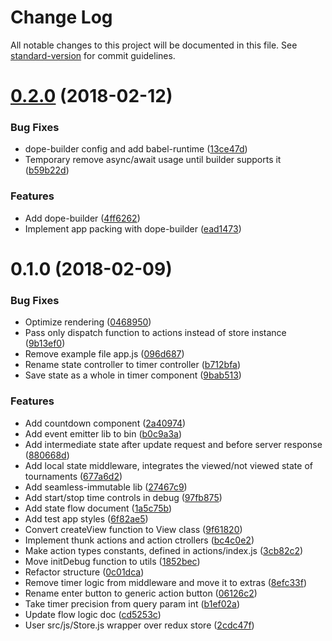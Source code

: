 # Change Log

All notable changes to this project will be documented in this file. See [standard-version](https://github.com/conventional-changelog/standard-version) for commit guidelines.

<a name="0.2.0"></a>
# [0.2.0](https://github.com/Ch1pStar/global-store/compare/v0.1.0...v0.2.0) (2018-02-12)


### Bug Fixes

* dope-builder config and add babel-runtime ([13ce47d](https://github.com/Ch1pStar/global-store/commit/13ce47d))
* Temporary remove async/await usage until builder supports it ([b59b22d](https://github.com/Ch1pStar/global-store/commit/b59b22d))


### Features

* Add dope-builder ([4ff6262](https://github.com/Ch1pStar/global-store/commit/4ff6262))
* Implement  app packing with dope-builder ([ead1473](https://github.com/Ch1pStar/global-store/commit/ead1473))



<a name="0.1.0"></a>
# 0.1.0 (2018-02-09)


### Bug Fixes

* Optimize rendering ([0468950](https://github.com/Ch1pStar/global-store/commit/0468950))
* Pass only dispatch function to actions instead of store instance ([9b13ef0](https://github.com/Ch1pStar/global-store/commit/9b13ef0))
* Remove example file app.js ([096d687](https://github.com/Ch1pStar/global-store/commit/096d687))
* Rename state controller to timer controller ([b712bfa](https://github.com/Ch1pStar/global-store/commit/b712bfa))
* Save state as a whole in timer component ([9bab513](https://github.com/Ch1pStar/global-store/commit/9bab513))


### Features

* Add countdown component ([2a40974](https://github.com/Ch1pStar/global-store/commit/2a40974))
* Add event emitter lib to bin ([b0c9a3a](https://github.com/Ch1pStar/global-store/commit/b0c9a3a))
* Add intermediate state after update request and before server response ([880668d](https://github.com/Ch1pStar/global-store/commit/880668d))
* Add local state middleware, integrates the viewed/not viewed state of tournaments ([677a6d2](https://github.com/Ch1pStar/global-store/commit/677a6d2))
* Add seamless-immutable lib ([27467c9](https://github.com/Ch1pStar/global-store/commit/27467c9))
* Add start/stop time controls in debug ([97fb875](https://github.com/Ch1pStar/global-store/commit/97fb875))
* Add state flow document ([1a5c75b](https://github.com/Ch1pStar/global-store/commit/1a5c75b))
* Add test app styles ([6f82ae5](https://github.com/Ch1pStar/global-store/commit/6f82ae5))
* Convert createView function to View class ([9f61820](https://github.com/Ch1pStar/global-store/commit/9f61820))
* Implement thunk actions and action ctrollers ([bc4c0e2](https://github.com/Ch1pStar/global-store/commit/bc4c0e2))
* Make action types constants, defined in actions/index.js ([3cb82c2](https://github.com/Ch1pStar/global-store/commit/3cb82c2))
* Move initDebug function to utils ([1852bec](https://github.com/Ch1pStar/global-store/commit/1852bec))
* Refactor structure ([0c01dca](https://github.com/Ch1pStar/global-store/commit/0c01dca))
* Remove timer logic from middleware and move it to extras ([8efc33f](https://github.com/Ch1pStar/global-store/commit/8efc33f))
* Rename enter button to generic action button ([06126c2](https://github.com/Ch1pStar/global-store/commit/06126c2))
* Take timer precision from query param int ([b1ef02a](https://github.com/Ch1pStar/global-store/commit/b1ef02a))
* Update flow logic doc ([cd5253c](https://github.com/Ch1pStar/global-store/commit/cd5253c))
* User src/js/Store.js wrapper over redux store ([2cdc47f](https://github.com/Ch1pStar/global-store/commit/2cdc47f))
